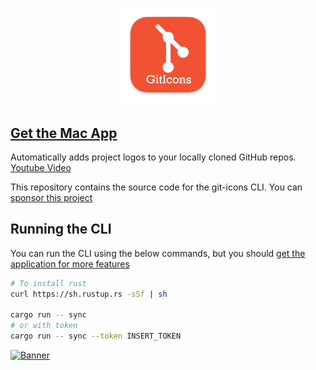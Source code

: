 <h1 align="center">
  <img src="./logo.png" width="150">
</h1>

## [Get the Mac App](https://samddenty.gumroad.com/l/git-icons)

Automatically adds project logos to your locally cloned GitHub repos. [Youtube Video](https://www.youtube.com/watch?v=jrO3qSEpAFU)

This repository contains the source code for the git-icons CLI. You can [sponsor this project](https://github.com/sponsors/samdenty)

## Running the CLI

You can run the CLI using the below commands, but you should [get the application for more features](https://samddenty.gumroad.com/l/git-icons)

<!-- brew install mysql-client
cargo install diesel_cli --no-default-features --features mysql -->

```bash
# To install rust
curl https://sh.rustup.rs -sSf | sh

cargo run -- sync
# or with token
cargo run -- sync --token INSERT_TOKEN
```

[![Banner](./banner.gif)](https://samddenty.gumroad.com/l/git-icons)
